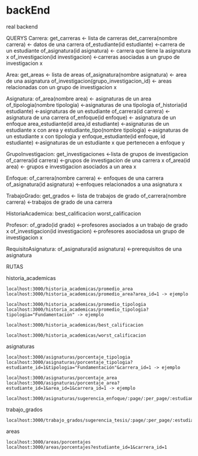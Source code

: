 # backEnd
real backend

QUERYS
Carrera:
  get_carreras    <- lista de carreras
  det_carrera(nombre carrera)     <- datos de una carrera
  of_estudiante(id estudiante)   <-carrera de un estudiante
  of_asignatura(id asignatura)   <- carrera que tiene la asignatura x
  of_investigacion(id investigacion)  <-carreras asociadas a un grupo de investigacion x

Area:
  get_areas                             <- lista de areas
  of_asignatura(nombre asignatura)         <- area de una asignatura
  of_investigacion(grupo_investigacion_id)  <- areas relacionadas con un grupo de investigacion x

Asignatura:
  of_area(nombre area)               <- asignaturas de un area
  of_tipologia(nombre tipologia)       <-asignaturas de una tipologia
  of_historia(id estudiante)           <-asignaturas de un estudiante
  of_carrera(id carrera)                <-asignatura de una carrera
  of_enfoque(id enfoque)           <- asignatura de un enfoque
  area_estudiante(id area,id estudiante)      <-asignaturas de un estudiante x con area y
  estudiante_tipo(nombre tipologia)         <-asignaturas de un estudiante x con tipologia y
  enfoque_estudiante(id enfoque, id estudiante)  <-asignaturas de un estudiante x que pertenecen a enfoque y

GrupoInvestigacion:
  get_investigaciones   <-lista de grupos de investigacion
  of_carrera(id carrera)      <-grupos de investigacion de una carrera x
  of_area(id area)         <- grupos e investigacion asociados a un area x

Enfoque:
  of_carrera(nombre carrera)   <- enfoques de una carrera
  of_asignatura(id asignatura) <-enfoques relacionados a una asignatura x

TrabajoGrado:
  get_grados  <- lista de trabajos de grado
  of_carrera(nombre carrera)   <-trabajos de grado de una carrera

HistoriaAcademica:
  best_calificacion
  worst_calificacion

Profesor:
  of_grado(id grado)    <-profesores asociados a un trabajo de grado x
  of_investigacion(id investigacion)    <-profesores asociadosa un grupo de investigacion x

  RequisitoAsignatura:
    of_asignatura(id asignatura)   <-prerequisitos de una asignatura

RUTAS

historia_academicas

    localhost:3000/historia_academicas/promedio_area
    localhost:3000/historia_academicas/promedio_area?area_id=1 -> ejemplo

    localhost:3000/historia_academicas/promedio_tipologia
    localhost:3000/historia_academicas/promedio_tipologia?tipologia="Fundamentacion" -> ejemplo

    localhost:3000/historia_academicas/best_calificacion

    localhost:3000/historia_academicas/worst_calificacion


asignaturas

    localhost:3000/asignaturas/porcentaje_tipologia
    localhost:3000/asignaturas/porcentaje_tipologia?estudiante_id=1&tipologia="Fundamentación"&carrera_id=1 -> ejemplo

    localhost:3000/asignaturas/porcentaje_area
    localhost:3000/asignaturas/porcentaje_area?estudiante_id=1&area_id=1&carrera_id=1 -> ejemplo

    localhost:3000/asignaturas/sugerencia_enfoque/:page/:per_page/:estudiante_id/:area_id/:carrera_id



trabajo_grados

    localhost:3000/trabajo_grados/sugerencia_tesis/:page/:per_page/:estudiante_id


areas

    localhost:3000/areas/porcentajes
    localhost:3000/areas/porcentajes?estudiante_id=1&carrera_id=1
